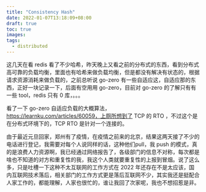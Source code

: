 ```yaml
---
title: "Consistency Hash"
date: 2022-01-07T13:18:09+08:00
draft: true
toc: true
images:
tags: 
  - distributed
---
```


这几天在看 redis 看了不少哈希，昨天晚上又看之前的分布式的东西，看到分布式高可靠的负载均衡，里面也有哈希来做负载均衡，但是都没有解决有状态的，根据请求资源消耗来做负载的，之前总听说 go-zero 有一些自适应这，自适应那的东西，正好一块记录一下，后面有空用用 go-zero，目前对 go-zero 的了解只有有一些 tool，redis 只有 0 库，。。。

看了一下 go-zero 自适应负载的大概算法，https://learnku.com/articles/60059，上厕所想到了 TCP 的 RTO ，不过这个是在分布式环境下的，TCP RTO 是针对一个连接的。

由于最近元旦回家，郑州有了疫情，在疫情之前来的北京，结果这两天接了不少的电话进行登记，我需要对每个人说同样的话，这种他们pull，我 push 的模式，真的是浪费人力资源啊，我已经通过网络报告了，各级部门的信息不对称，每次都是啥也不知道的对方和重复性的我，我这个人类就要重复性的上报到冒烟。说了这么多，只是吐槽一下这种不太互联网的工作方式在 2022 年还存在不是太应该，国内互联网技术落后，相关部门的工作方式更是落后互联网不少，其实我还是挺配合人家工作的，都能理解，人家也很忙的，谁让我回了次家呢，我也不想招惹是非。

